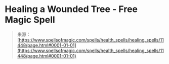 <!--yml
category: 未分类
date: 2024-06-12 18:48:39
-->

# Healing a Wounded Tree - Free Magic Spell

> 来源：[https://www.spellsofmagic.com/spells/health_spells/healing_spells/11448/page.html#0001-01-01](https://www.spellsofmagic.com/spells/health_spells/healing_spells/11448/page.html#0001-01-01)